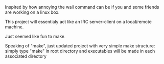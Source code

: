 Inspired by how annoying the wall command can be if you and some friends are working on a linux box.

This project will essentialy act like an IRC server-client on a local/remote machine. 

Just seemed like fun to make. 

Speaking of "make", just updated project with very simple make 
structure: simply type "make" in root directory and executables 
will be made in each associated directory
